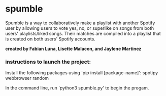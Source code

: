 # spumble
Spumble is a way to collaboratively make a playlist with another Spotify user by allowing users to vote yes, no, or superlike on songs from both users' playlists/liked songs. Their matches are compiled into a playlist that is created on both users' Spotify accounts.

**created by Fabian Luna, Lisette Malacon, and Jaylene Martinez**

### instructions to launch the project:
Install the following packages using 'pip install [package-name]':
spotipy
webbrowser
random

In the command line, run 'python3 spumble.py' to begin the progam.